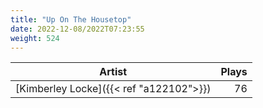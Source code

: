 ```yaml
---
title: "Up On The Housetop"
date: 2022-12-08/2022T07:23:55
weight: 524
---
```




 Artist | Plays 
----- | -----:
[Kimberley Locke]({{< ref "a122102">}}) | 76
